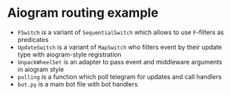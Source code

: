 Aiogram routing example
===========================

* `FSwitch` is a variant of `SequentialSwitch` which allows to use `F`-filters
  as predicates
* `UpdateSwitch` is a variant of `MapSwitch` who filters event by their update
  type with aiogram-style registration
* `UnpackWheelSet` is an adapter to pass event and middleware arguments in
  aiogram style
* `polling` is a function which poll telegram for updates and call handlers
* `bot.py` is a main bot file with bot handlers